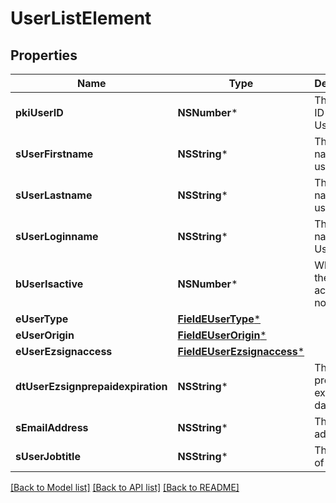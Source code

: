 # UserListElement

## Properties
Name | Type | Description | Notes
------------ | ------------- | ------------- | -------------
**pkiUserID** | **NSNumber*** | The unique ID of the User | 
**sUserFirstname** | **NSString*** | The first name of the user | 
**sUserLastname** | **NSString*** | The last name of the user | 
**sUserLoginname** | **NSString*** | The login name of the User. | 
**bUserIsactive** | **NSNumber*** | Whether the User is active or not | 
**eUserType** | [**FieldEUserType***](FieldEUserType.md) |  | 
**eUserOrigin** | [**FieldEUserOrigin***](FieldEUserOrigin.md) |  | 
**eUserEzsignaccess** | [**FieldEUserEzsignaccess***](FieldEUserEzsignaccess.md) |  | 
**dtUserEzsignprepaidexpiration** | **NSString*** | The eZsign prepaid expiration date | [optional] 
**sEmailAddress** | **NSString*** | The email address. | 
**sUserJobtitle** | **NSString*** | The job title of the user | [optional] 

[[Back to Model list]](../README.md#documentation-for-models) [[Back to API list]](../README.md#documentation-for-api-endpoints) [[Back to README]](../README.md)


